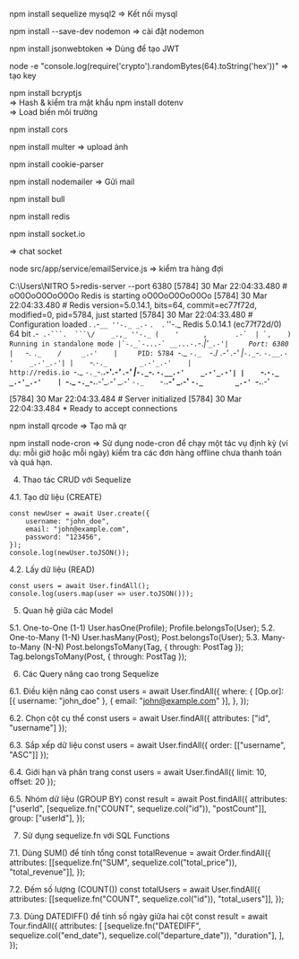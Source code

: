npm install sequelize mysql2
=> Kết nối mysql

npm install --save-dev nodemon
=> cài đặt nodemon


npm install jsonwebtoken 
=> Dùng để tạo JWT

node -e "console.log(require('crypto').randomBytes(64).toString('hex'))"
=> tạo key

<!-- token = header.payload.signnature

signnature: có callback là hàm async, có thể set ExpridIn verify

data + secert (signnature ) => token
token + secert ( verify ) => data
mọi token đều có thời gian sống riêng, khi tạo ra token chúng ta có thể hủy được token đó -->


npm install bcryptjs  
=> Hash & kiểm tra mật khẩu
npm install dotenv  
=> Load biến môi trường

npm install cors

npm install multer
=> upload ảnh

npm install cookie-parser

npm install nodemailer
=> Gửi mail


npm install bull 

npm install redis


npm install socket.io 

=> chat socket

node src/app/service/emailService.js => kiểm tra hàng đợi 

C:\Users\NITRO 5>redis-server --port 6380
[5784] 30 Mar 22:04:33.480 # oO0OoO0OoO0Oo Redis is starting oO0OoO0OoO0Oo
[5784] 30 Mar 22:04:33.480 # Redis version=5.0.14.1, bits=64, commit=ec77f72d, modified=0, pid=5784, just started
[5784] 30 Mar 22:04:33.480 # Configuration loaded
                _._
           _.-``__ ''-._
      _.-``    `.  `_.  ''-._           Redis 5.0.14.1 (ec77f72d/0) 64 bit
  .-`` .-```.  ```\/    _.,_ ''-._
 (    '      ,       .-`  | `,    )     Running in standalone mode
 |`-._`-...-` __...-.``-._|'` _.-'|     Port: 6380
 |    `-._   `._    /     _.-'    |     PID: 5784
  `-._    `-._  `-./  _.-'    _.-'
 |`-._`-._    `-.__.-'    _.-'_.-'|
 |    `-._`-._        _.-'_.-'    |           http://redis.io
  `-._    `-._`-.__.-'_.-'    _.-'
 |`-._`-._    `-.__.-'    _.-'_.-'|
 |    `-._`-._        _.-'_.-'    |
  `-._    `-._`-.__.-'_.-'    _.-'
      `-._    `-.__.-'    _.-'
          `-._        _.-'
              `-.__.-'

[5784] 30 Mar 22:04:33.484 # Server initialized
[5784] 30 Mar 22:04:33.484 * Ready to accept connections



npm install qrcode
=> Tạo mã qr


npm install node-cron
=> Sử dụng node-cron để chạy một tác vụ định kỳ (ví dụ: mỗi giờ hoặc mỗi ngày) kiểm tra các đơn hàng offline chưa thanh toán và quá hạn.





4. Thao tác CRUD với Sequelize

4.1. Tạo dữ liệu (CREATE)

    const newUser = await User.create({
        username: "john_doe",
        email: "john@example.com",
        password: "123456",
    });
    console.log(newUser.toJSON());

4.2. Lấy dữ liệu (READ)

    const users = await User.findAll();
    console.log(users.map(user => user.toJSON()));

5. Quan hệ giữa các Model

5.1. One-to-One (1-1)
    User.hasOne(Profile);
    Profile.belongsTo(User);
5.2. One-to-Many (1-N)
    User.hasMany(Post);
    Post.belongsTo(User);
5.3. Many-to-Many (N-N)
    Post.belongsToMany(Tag, { through: PostTag });
    Tag.belongsToMany(Post, { through: PostTag });

6. Các Query nâng cao trong Sequelize

6.1. Điều kiện nâng cao
    const users = await User.findAll({
        where: {
            [Op.or]: [{ username: "john_doe" }, { email: "john@example.com" }],
        },
    });

6.2. Chọn cột cụ thể
    const users = await User.findAll({ attributes: ["id", "username"] });

6.3. Sắp xếp dữ liệu
    const users = await User.findAll({ order: [["username", "ASC"]] });

6.4. Giới hạn và phân trang
    const users = await User.findAll({ limit: 10, offset: 20 });

6.5. Nhóm dữ liệu (GROUP BY)
    const result = await Post.findAll({
        attributes: ["userId", [sequelize.fn("COUNT", sequelize.col("id")), "postCount"]],
        group: ["userId"],
    });

7. Sử dụng sequelize.fn với SQL Functions

7.1. Dùng SUM() để tính tổng
    const totalRevenue = await Order.findAll({
        attributes: [[sequelize.fn("SUM", sequelize.col("total_price")), "total_revenue"]],
    });

7.2. Đếm số lượng (COUNT())
    const totalUsers = await User.findAll({
        attributes: [[sequelize.fn("COUNT", sequelize.col("id")), "total_users"]],
    });

7.3. Dùng DATEDIFF() để tính số ngày giữa hai cột
    const result = await Tour.findAll({
        attributes: [
            [sequelize.fn("DATEDIFF", sequelize.col("end_date"), sequelize.col("departure_date")), "duration"],
        ],
    });